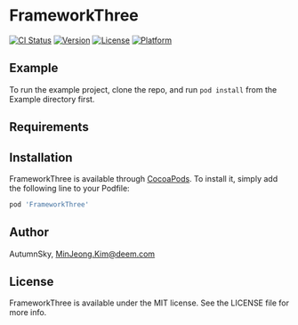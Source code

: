 # FrameworkThree

[![CI Status](https://img.shields.io/travis/AutumnSky/FrameworkThree.svg?style=flat)](https://travis-ci.org/AutumnSky/FrameworkThree)
[![Version](https://img.shields.io/cocoapods/v/FrameworkThree.svg?style=flat)](https://cocoapods.org/pods/FrameworkThree)
[![License](https://img.shields.io/cocoapods/l/FrameworkThree.svg?style=flat)](https://cocoapods.org/pods/FrameworkThree)
[![Platform](https://img.shields.io/cocoapods/p/FrameworkThree.svg?style=flat)](https://cocoapods.org/pods/FrameworkThree)

## Example

To run the example project, clone the repo, and run `pod install` from the Example directory first.

## Requirements

## Installation

FrameworkThree is available through [CocoaPods](https://cocoapods.org). To install
it, simply add the following line to your Podfile:

```ruby
pod 'FrameworkThree'
```

## Author

AutumnSky, MinJeong.Kim@deem.com

## License

FrameworkThree is available under the MIT license. See the LICENSE file for more info.
